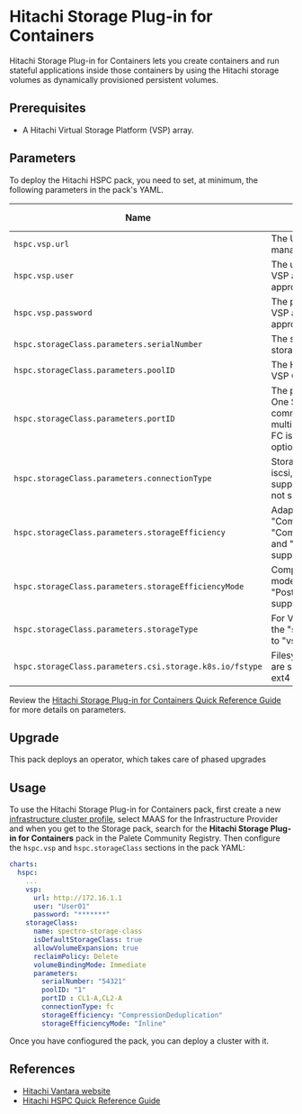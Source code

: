 # Hitachi Storage Plug-in for Containers

Hitachi Storage Plug-in for Containers lets you create containers and run stateful applications
inside those containers by using the Hitachi storage volumes as dynamically provisioned
persistent volumes.


## Prerequisites

- A Hitachi Virtual Storage Platform (VSP) array.


## Parameters

To deploy the Hitachi HSPC pack, you need to set, at minimum, the following parameters in the pack's YAML.

| Name | Description | Type | Default Value | Required |
| --- | --- | --- | --- | --- |
| `hspc.vsp.url` | The URL of your Hitachi VSP management endpoint. | String  | - | Yes |
| `hspc.vsp.user` | The username of a Hitachi VSP account with appropriate permissions. | String  | - | Yes |
| `hspc.vsp.password` | The password of a Hitachi VSP account with appropriate permissions. | String  | - | Yes |
| `hspc.storageClass.parameters.serialNumber` | The serial number of the VSP storage chassis. | String  | - | Yes |
| `hspc.storageClass.parameters.poolID` | The HDP Pool ID (omit for VSP One SDS Block). | String  | - | Yes |
| `hspc.storageClass.parameters.portID` | The port ID (omit for VSP One SDS Block). Use a comma separator for multipath. If an NVMe over FC is used, don't set this option. | String  | - | Yes |
| `hspc.storageClass.parameters.connectionType` | Storage connection type. fc, iscsi, and nvme-fc are supported. Defaults to fc if not set. | String  | fc | No |
| `hspc.storageClass.parameters.storageEfficiency` | Adaptive data reduction. "Compression", "CompressionDeduplication", and "Disabled" are supported. | String  | - | Yes |
| `hspc.storageClass.parameters.storageEfficiencyMode` | Compression execution mode. "Inline" and "PostProcess" are supported. | String  | - | No |
| `hspc.storageClass.parameters.storageType` | For VSP One SDS Block, set the "storagetype" parameter to "vsp-one-sds-block". | String  | - | No |
| `hspc.storageClass.parameters.csi.storage.k8s.io/fstype` | Filesystem type, ext4 and xfs are supported. Defaults to ext4 if not set. | String  | ext4 | No |


Review the [Hitachi Storage Plug-in for Containers Quick Reference Guide](https://docs.hitachivantara.com/v/u/en-us/adapters-and-drivers/3.14.x/mk-92adptr142) for more details on parameters. 

## Upgrade

This pack deploys an operator, which takes care of phased upgrades


## Usage

To use the Hitachi Storage Plug-in for Containers pack, first create a new [infrastructure cluster profile](https://docs.spectrocloud.com/profiles/cluster-profiles/create-cluster-profiles/create-infrastructure-profile/), select MAAS for the Infrastructure Provider and when you get to the Storage pack, search for the **Hitachi Storage Plug-in for Containers** pack in the Palete Community Registry. Then configure the `hspc.vsp` and `hspc.storageClass` sections in the pack YAML:

```yaml
charts:  
  hspc:
    ...
    vsp:
      url: http://172.16.1.1
      user: "User01"
      password: "*******"
    storageClass:
      name: spectro-storage-class
      isDefaultStorageClass: true
      allowVolumeExpansion: true
      reclaimPolicy: Delete
      volumeBindingMode: Immediate
      parameters:
        serialNumber: "54321"
        poolID: "1"
        portID : CL1-A,CL2-A
        connectionType: fc
        storageEfficiency: "CompressionDeduplication"
        storageEfficiencyMode: "Inline"
```

Once you have confiogured the pack, you can deploy a cluster with it.


## References

- [Hitachi Vantara website](https://www.hitachivantara.com/)
- [Hitachi HSPC Quick Reference Guide](https://docs.hitachivantara.com/v/u/en-us/adapters-and-drivers/3.14.x/mk-92adptr142)